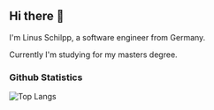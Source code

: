 ## Hi there 👋

I'm Linus Schilpp, a software engineer from Germany.

Currently I'm studying for my masters degree.

### Github Statistics
<!--- ![GitHub stats](https://github-readme-stats.vercel.app/api?username=lischilpp&show_icons=true&theme=transparent&hide_rank=true&include_all_commits=true) -->
![Top Langs](https://github-readme-stats.vercel.app/api/top-langs/?username=lischilpp&layout=compact&langs_count=8)
